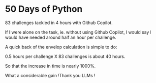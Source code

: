 # 50 Days of Python

83 challenges tackled in 4 hours with Github Copilot.

If I were alone on the task, ie. without using Github Copilot, I would say I would have needed around half an hour per challenge. 

A quick back of the envelop calculation is simple to do:

0.5 hours per challenge X 83 challenges is about 40 hours.

So that the increase in time is nearly 1000%.

What a considerable gain !Thank you LLMs !

